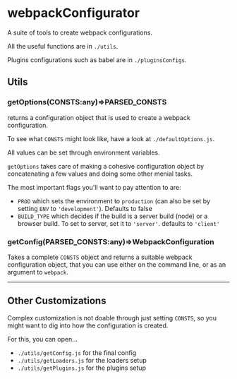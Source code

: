 # webpackConfigurator

A suite of tools to create webpack configurations.

All the useful functions are in `./utils`.

Plugins configurations such as babel are in `./pluginsConfigs`.

## Utils

### getOptions(CONSTS:any)=>PARSED_CONSTS

returns a configuration object that is used to create a webpack configuration.

To see what `CONSTS` might look like, have a look at `./defaultOptions.js`.

All values can be set through environment variables.

`getOptions` takes care of making a cohesive configuration object by concatenating a few values and doing some other menial tasks.

The most important flags you'll want to pay attention to are:

- `PROD` which sets the environment to `production` (can also be set by setting `ENV` to `'development'`). Defaults to false
- `BUILD_TYPE` which decides if the build is a server build (node) or a browser build. To set to server, set it to `'server'`. defaults to `'client'`   

### getConfig(PARSED_CONSTS:any)=>WebpackConfiguration

Takes a complete `CONSTS` object and returns a suitable webpack configuration object, that you can use either on the command line, or as an argument to `webpack`.

----

## Other Customizations

Complex customization is not doable through just setting `CONSTS`, so you might want to dig into how the configuration is created.

For this, you can open...

- `./utils/getConfig.js` for the final config
- `./utils/getLoaders.js` for the loaders setup
- `./utils/getPlugins.js` for the plugins setup